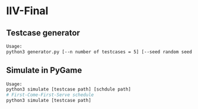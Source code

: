 # IIV-Final

## Testcase generator

```bash
Usage:
python3 generator.py [--n number of testcases = 5] [--seed random seed = 123] [--path path to store testcases = ./testcases] [--pay_prob probability a vehicle paying = 0.25] [--pay_max maximum value a vehicle would pay = 10000]
```

## Simulate in PyGame

```bash
Usage:
python3 simulate [testcase path] [schdule path]
# First-Come-First-Serve schedule
python3 simulate [testcase path]
```
